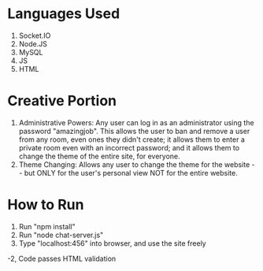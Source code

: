 # Languages Used

<ol>
<li> Socket.IO </li>
<li> Node.JS </li>
<li> MySQL </li>
<li> JS </li>
<li> HTML </li>
</ol>

# Creative Portion

<ol>
  <li>Administrative Powers: Any user can log in as an administrator using the password "amazingjob". This allows the user to ban and remove a user from any room, even ones they didn't create; it allows them to enter a private room even with an incorrect password; and it allows them to change the theme of the entire site, for everyone.</li>
  <li>Theme Changing: Allows any user to change the theme for the website -- but ONLY for the user's personal view NOT for the entire website.</li>
</ol>

# How to Run

<ol>
  <li>Run "npm install"</li>
  <li>Run "node chat-server.js"</li>
  <li>Type "localhost:456" into browser, and use the site freely</li>
</ol>

-2, Code passes HTML validation

